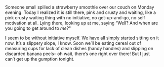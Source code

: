  Someone small spilled a strawberry smoothie over our couch on Monday evening. Today I realized it is still there, pink and crusty and waiting, like a pink crusty waiting thing with no initiative, no get-up-and-go, no self motivation at all. Lying there, looking up at me, saying “Well? And when are you going to get around to _me_?" 

 I seem to be without initiative myself. We have all simply started sitting on it now. It’s a slippery slope, I know. Soon we’ll be eating cereal out of measuring cups for lack of clean dishes (handy handles) and slipping on discarded banana peels– oh wait, there’s one right over there! But I just can’t get up the gumption tonight. 